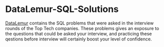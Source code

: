 # DataLemur-SQL-Solutions

[DataLemur](https://datalemur.com?referralCode=qG2AzGVh) contains the SQL problems that were asked in the interview rounds of the Top Tech companies. These problems gives an exposure to the questions that could be asked your interview, and practicing these qestions before interview will certainly boost your level of confidence.
